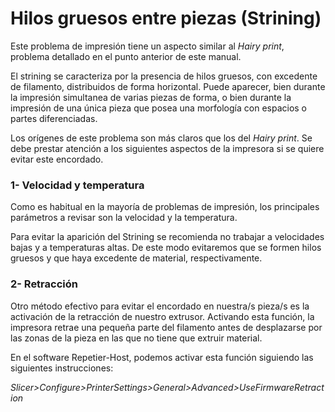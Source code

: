 # Hilos gruesos entre piezas (Strining)

Este problema de impresión tiene un aspecto similar al *Hairy print*, problema detallado en el punto anterior de este manual.

El strining se caracteriza por la presencia de hilos gruesos, con excedente de filamento, distribuidos de forma horizontal. Puede aparecer, bien durante la impresión simultanea de varias piezas de forma, o bien durante la impresión de una única pieza que posea una morfología con espacios o partes diferenciadas.

Los orígenes de este problema son más claros que los del *Hairy print*. Se debe prestar atención a los siguientes aspectos de la impresora si se quiere evitar este encordado.


### **1- Velocidad y temperatura**

Como es habitual en la mayoría de problemas de impresión, los principales parámetros a revisar son la velocidad y la temperatura.

Para evitar la aparición del Strining se recomienda no trabajar a velocidades bajas y a temperaturas altas. De este modo evitaremos que se formen hilos gruesos y que haya excedente de material, respectivamente.


### 2- Retracción

Otro método efectivo para evitar el encordado en nuestra/s pieza/s es la activación de la retracción de nuestro extrusor. Activando esta función, la impresora retrae una pequeña parte del filamento antes de desplazarse por las zonas de la pieza en las que no tiene que extruir material.

En el software Repetier-Host, podemos activar esta función siguiendo las siguientes instrucciones:

*Slicer>Configure>PrinterSettings>General>Advanced>UseFirmwareRetraction*

